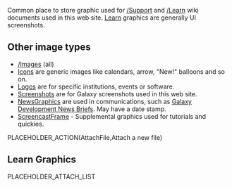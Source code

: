 Common place to store graphic used for [/Support](/Support) and [/Learn](/Learn) wiki documents used in this web site. [Learn](../../Images/Learn) graphics are generally UI screenshots.

## Other image types
* [/Images](../../Images) (all)
* [Icons](../../Images/Icons) are generic images like calendars, arrow, "New!" balloons and so on. 
* [Logos](../../Images/Logos) are for specific institutions, events or software.
* [Screenshots](../../Images/Screenshots) are for Galaxy screenshots used in this web site.
* [NewsGraphics](/Images/NewsGraphics) are used in communications, such as [Galaxy Development News Briefs](../../DevNewsBriefs). May have a date stamp.
* [ScreencastFrame](../../Images/ScreencastFrame) - Supplemental graphics used for tutorials and quickies.

PLACEHOLDER_ACTION(AttachFile,Attach a new file)

## Learn Graphics

PLACEHOLDER_ATTACH_LIST
